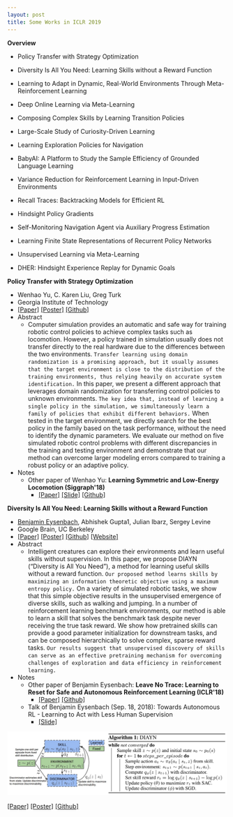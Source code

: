 ```yaml
---
layout: post
title: Some Works in ICLR 2019
---
```


**Overview**

- Policy Transfer with Strategy Optimization
- Diversity Is All You Need: Learning Skills without a Reward Function

- Learning to Adapt in Dynamic, Real-World Environments Through Meta-Reinforcement Learning
- Deep Online Learning via Meta-Learning
- Composing Complex Skills by Learning Transition Policies
- Large-Scale Study of Curiosity-Driven Learning
- Learning Exploration Policies for Navigation
- BabyAI: A Platform to Study the Sample Efficiency of Grounded Language Learning
- Variance Reduction for Reinforcement Learning  in Input-Driven Environments
- Recall Traces: Backtracking Models for Efficient RL
- Hindsight Policy Gradients
- Self-Monitoring Navigation Agent via Auxiliary Progress Estimation
- Learning Finite State Representations of Recurrent Policy Networks
- Unsupervised Learning via Meta-Learning
- DHER: Hindsight Experience Replay for Dynamic Goals

**Policy Transfer with Strategy Optimization**

- Wenhao Yu, C. Karen Liu, Greg Turk
- Georgia Institute of Technology
- [[Paper]](https://openreview.net/pdf?id=H1g6osRcFQ) [[Poster]](https://s3.amazonaws.com/postersession.ai/da8630fb-2c84-46d0-aaa0-fd831bbad266.pdf) [[Github]](https://github.com/VincentYu68/policy_transfer)
- Abstract
	- Computer simulation provides an automatic and safe way for training robotic control policies to achieve complex tasks such as locomotion. However, a policy trained in simulation usually does not transfer directly to the real hardware due to the differences between the two environments. `Transfer learning using domain randomization is a promising approach, but it usually assumes that the target environment is close to the distribution of the training environments, thus relying heavily on accurate system identification.` In this paper, we present a different approach that leverages domain randomization for transferring control policies to unknown environments. `The key idea that, instead of learning a single policy in the simulation, we simultaneously learn a family of policies that exhibit different behaviors.` When tested in the target environment, we directly search for the best policy in the family based on the task performance, without the need to identify the dynamic parameters. We evaluate our method on five simulated robotic control problems with different discrepancies in the training and testing environment and demonstrate that our method can overcome larger modeling errors compared to training a robust policy or an adaptive policy.
- Notes
	- Other paper of Wenhao Yu: **Learning Symmetric and Low-Energy Locomotion (Siggraph'18)**
		- [[Paper]](https://dl.acm.org/citation.cfm?id=3201397) [[Slide]](https://slides.games-cn.org/pdf/GAMES201852%E8%99%9E%E6%96%87%E8%B1%AA.pdf) [[Github]](https://github.com/VincentYu68/SymmetryCurriculumLocomotion)


**Diversity Is All You Need: Learning Skills without a Reward Function**

- [Benjamin Eysenbach](https://ben-eysenbach.github.io/), Abhishek Gupta1, Julian Ibarz, Sergey Levine
- Google Brain, UC Berkeley
- [[Paper]](https://openreview.net/pdf?id=SJx63jRqFm) [[Poster]](https://s3.amazonaws.com/postersession.ai/11341eb6-baf2-4010-bde7-f2bd950c70c6.pdf) [[Github]](https://github.com/ben-eysenbach/sac/blob/master/DIAYN.md) [[Website]](https://sites.google.com/view/diayn/home)
- Abstract
	- Intelligent creatures can explore their environments and learn useful skills without supervision. In this paper, we propose DIAYN (“Diversity is All You Need”), a method for learning useful skills without a reward function. `Our proposed method learns skills by maximizing an information theoretic objective using a maximum entropy policy.` On a variety of simulated robotic tasks, we show that this simple objective results in the unsupervised emergence of diverse skills, such as walking and jumping. In a number of reinforcement learning benchmark environments, our method is able to learn a skill that solves the benchmark task despite never receiving the true task reward. We show how pretrained skills can provide a good parameter initialization for downstream tasks, and can be composed hierarchically to solve complex, sparse reward tasks. `Our results suggest that unsupervised discovery of skills can serve as an effective pretraining mechanism for overcoming challenges of exploration and data efficiency in reinforcement learning.`
- Notes
	- Other paper of Benjamin Eysenbach: **Leave No Trace: Learning to Reset for Safe and Autonomous Reinforcement Learning (ICLR'18)**
		- [[Paper]](https://openreview.net/pdf?id=S1vuO-bCW) [[Github]](https://github.com/brain-research/LeaveNoTrace)
	- Talk of Benjamin Eysenbach (Sep. 18, 2018): Towards Autonomous RL - Learning to Act with Less Human Supervision
		- [[Slide]](https://docs.google.com/presentation/d/1K_oq1l_1Dh8wHVHd9BVqXUnpKTlu25VdM2I0iEkeL_E/edit#slide=id.g312909034d_0_25)

<p style="text-align:center">
<img src="/topics/img/iclr19/DIAYN.jpg" width="650" />
</p>




[[Paper]]() [[Poster]]() [[Github]]()




















